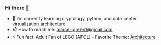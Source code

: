 ### Hi there 👋

<!--
**MarcellG2/MarcellG2** is a ✨ _special_ ✨ repository because its `README.md` (this file) appears on your GitHub profile.

Here are some ideas to get you started:

- 🔭 I’m currently working on ...
- 🌱 I’m currently learning ...
- 👯 I’m looking to collaborate on ...
- 🤔 I’m looking for help with ...
- 💬 Ask me about ...
- 📫 How to reach me: ...
- 😄 Pronouns: ...
- ⚡ Fun fact: ...
-->

- 🌱 I’m currently learning cryptology, python, and data center virtualization architecture.
- 📫 How to reach me: <marcell.green1@gmail.com>
- ⚡ Fun fact: Adult Fan of LEGO (AFOL) - Favorite Theme: [Architecture](https://www.lego.com/en-us/themes/architecture/about)
